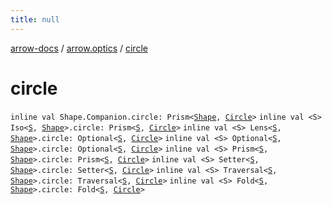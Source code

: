 ```yaml
---
title: null
---
```


[arrow-docs](../index.html) / [arrow.optics](index.html) / [circle](./circle.html)

# circle

`inline val Shape.Companion.circle: Prism<`[`Shape`](-shape/index.html)`, `[`Circle`](-shape/-circle/index.html)`>`
`inline val <S> Iso<`[`S`](circle.html#S)`, `[`Shape`](-shape/index.html)`>.circle: Prism<`[`S`](circle.html#S)`, `[`Circle`](-shape/-circle/index.html)`>`
`inline val <S> Lens<`[`S`](circle.html#S)`, `[`Shape`](-shape/index.html)`>.circle: Optional<`[`S`](circle.html#S)`, `[`Circle`](-shape/-circle/index.html)`>`
`inline val <S> Optional<`[`S`](circle.html#S)`, `[`Shape`](-shape/index.html)`>.circle: Optional<`[`S`](circle.html#S)`, `[`Circle`](-shape/-circle/index.html)`>`
`inline val <S> Prism<`[`S`](circle.html#S)`, `[`Shape`](-shape/index.html)`>.circle: Prism<`[`S`](circle.html#S)`, `[`Circle`](-shape/-circle/index.html)`>`
`inline val <S> Setter<`[`S`](circle.html#S)`, `[`Shape`](-shape/index.html)`>.circle: Setter<`[`S`](circle.html#S)`, `[`Circle`](-shape/-circle/index.html)`>`
`inline val <S> Traversal<`[`S`](circle.html#S)`, `[`Shape`](-shape/index.html)`>.circle: Traversal<`[`S`](circle.html#S)`, `[`Circle`](-shape/-circle/index.html)`>`
`inline val <S> Fold<`[`S`](circle.html#S)`, `[`Shape`](-shape/index.html)`>.circle: Fold<`[`S`](circle.html#S)`, `[`Circle`](-shape/-circle/index.html)`>`